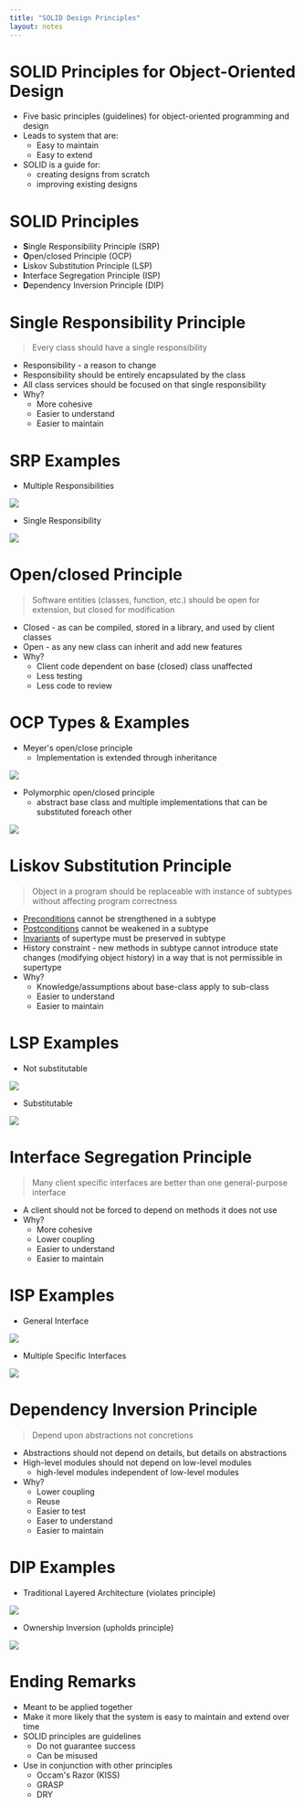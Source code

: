 ```yaml
---
title: "SOLID Design Principles"
layout: notes
---
```


# SOLID Principles for Object-Oriented Design
* Five basic principles (guidelines) for object-oriented programming and design
* Leads to system that are:
	* Easy to maintain
	* Easy to extend
* SOLID is a guide for:
	* creating designs from scratch
	* improving existing designs

# SOLID Principles
* **S**ingle Responsibility Principle (SRP)
* **O**pen/closed Principle (OCP)
* **L**iskov Substitution Principle (LSP)
* **I**nterface Segregation Principle (ISP)
* **D**ependency Inversion Principle (DIP)

# Single Responsibility Principle
> Every class should have a single responsibility

* Responsibility - a reason to change
* Responsibility should be entirely encapsulated by the class
* All class services should be focused on that single responsibility
* Why?
	* More cohesive
	* Easier to understand
	* Easier to maintain

# SRP Examples
* Multiple Responsibilities

![](http://yuml.me/diagram/class/[spaceship|%20+name%20:%20string|%20+takeoff%28%29;+fly%28%29;+land%28%29;+approve_landing%28%29])

* Single Responsibility

![](http://yuml.me/diagram/class/[spaceship|%20+name%20:%20string|%20+takeoff%28%29;+fly%28%29;+land%28%29;],%20[spaceport|%20|%20+approve_landing%28:spaceship%29;],%20[spaceport]-.-%3E[spaceship])

# Open/closed Principle
> Software entities (classes, function, etc.) should be open for extension, but closed for modification

* Closed - as can be compiled, stored in a library, and used by client classes
* Open - as any new class can inherit and add new features
* Why?
 	* Client code dependent on base (closed) class unaffected
	* Less testing
	* Less code to review

# OCP Types & Examples
* Meyer's open/close principle
	* Implementation is extended through inheritance

![](http://yuml.me/diagram/class/[parser||+parse%28%29;]^-[new_parser||+parse%28%29;])

* Polymorphic open/closed principle
	* abstract base class and multiple implementations that can be substituted foreach other

![](http://yuml.me/diagram/class/[&laquo;abstract&raquo;%20parser||+parse%28%29;],%20[&laquo;abstract&raquo;%20parser]^-[parser_impl||+parse%28%29;],%20[&laquo;abstract&raquo;%20parser]^-[new_parser_impl||+parse%28%29;])

# Liskov Substitution Principle
> Object in a program should be replaceable with instance of subtypes without affecting program correctness

* [Preconditions](https://en.wikipedia.org/wiki/Precondition) cannot be strengthened in a subtype
* [Postconditions](https://en.wikipedia.org/wiki/Postcondition) cannot be weakened in a subtype
* [Invariants](https://en.wikipedia.org/wiki/Class_invariant) of supertype must be preserved in subtype
* History constraint - new methods in subtype cannot introduce state changes (modifying object history) in a way that is not permissible in supertype
* Why?
	* Knowledge/assumptions about base-class apply to sub-class
	* Easier to understand
	* Easier to maintain

# LSP Examples
* Not substitutable

![](http://yuml.me/diagram/class/[immutable_point|-x%20:%20int;%20-y%20:%20int|%20+get_x%28%29%20:%20int;%20+get_y%28%29%20:%20int;]^-[mutable_point||+set_x%28%29;%20+set_y%28%29;])

* Substitutable

![](http://yuml.me/diagram/class/[immutable_point|%20-x%20:%20int;%20-y%20:%20int|%20+get_x%28%29%20:%20int;%20+get_y%28%29%20:%20int]^-[fixed_circle|%20+radius%20:%20int|%20])

# Interface Segregation Principle
> Many client specific interfaces are better than one general-purpose interface

* A client should not be forced to depend on methods it does not use
* Why?
	* More cohesive
	* Lower coupling
	* Easier to understand
	* Easier to maintain

# ISP Examples
* General Interface

![](http://yuml.me/diagram/plain/class/[xerox_job||+print%28%29;+staple%28%29;])

* Multiple Specific Interfaces

![](http://yuml.me/diagram/plain/class/[xerox_print_job||+print%28%29;],%20[xerox_staple_job||+staple%28%29;])

# Dependency Inversion Principle
> Depend upon abstractions not concretions

* Abstractions should not depend on details, but details on abstractions
* High-level modules should not depend on low-level modules
	* high-level modules independent of low-level modules
* Why?
	* Lower coupling
	* Reuse
	* Easier to test
	* Easer to understand
	* Easier to maintain

# DIP Examples
* Traditional Layered Architecture (violates principle)

![](http://yuml.me/diagram/class/[Policy%20Layer]-.-%3E[Mechanism%20Layer])

* Ownership Inversion (upholds principle)

![](http://yuml.me/diagram/plain/class/[Policy%20Layer]-.-%3E[&laquo;interface&raquo;%20Policy%20Service%20Interface],%20[&laquo;interface&raquo;%20Policy%20Service%20Interface]^-[Mechanism%20Layer])

# Ending Remarks
* Meant to be applied together
* Make it more likely that the system is easy to maintain and extend over time
* SOLID principles are guidelines
	* Do not guarantee success
	* Can be misused
* Use in conjunction with other principles
	* Occam's Razor (KISS)
	* GRASP
	* DRY
